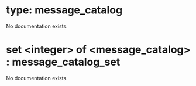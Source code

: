 # type: message_catalog

No documentation exists.

# set &lt;integer&gt; of &lt;message_catalog&gt; : message_catalog_set

No documentation exists.
